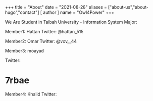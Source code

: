 +++
title = "About"
date = "2021-08-28"
aliases = ["about-us","about-hugo","contact"]
[ author ]
  name = "Owl4Power"
+++

We Are Student in Taibah University - Information System Major:

Member1: Hattan
Twitter: @hattan_515

Member2: Omar
Twitter: @vov__44 

Member3: moayad

Twitter: <h1>7rbae</h1>

Member4: Khalid
Twitter: 

